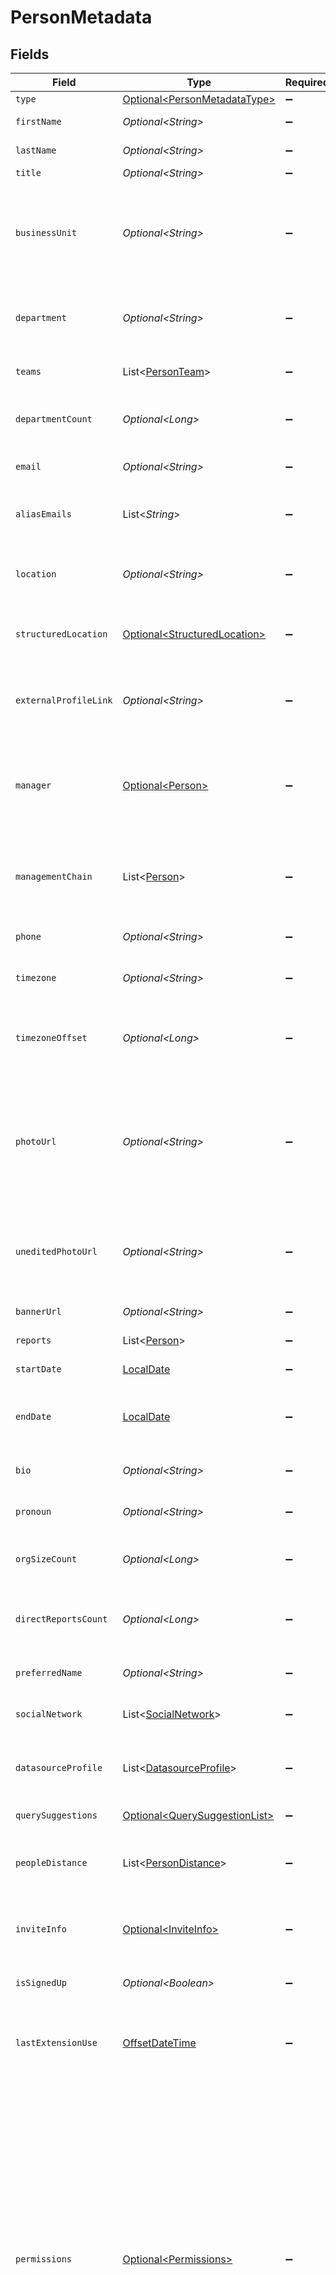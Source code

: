 # PersonMetadata


## Fields

| Field                                                                                                                                                                                                                                                                                                                                                                                                                       | Type                                                                                                                                                                                                                                                                                                                                                                                                                        | Required                                                                                                                                                                                                                                                                                                                                                                                                                    | Description                                                                                                                                                                                                                                                                                                                                                                                                                 | Example                                                                                                                                                                                                                                                                                                                                                                                                                     |
| --------------------------------------------------------------------------------------------------------------------------------------------------------------------------------------------------------------------------------------------------------------------------------------------------------------------------------------------------------------------------------------------------------------------------- | --------------------------------------------------------------------------------------------------------------------------------------------------------------------------------------------------------------------------------------------------------------------------------------------------------------------------------------------------------------------------------------------------------------------------- | --------------------------------------------------------------------------------------------------------------------------------------------------------------------------------------------------------------------------------------------------------------------------------------------------------------------------------------------------------------------------------------------------------------------------- | --------------------------------------------------------------------------------------------------------------------------------------------------------------------------------------------------------------------------------------------------------------------------------------------------------------------------------------------------------------------------------------------------------------------------- | --------------------------------------------------------------------------------------------------------------------------------------------------------------------------------------------------------------------------------------------------------------------------------------------------------------------------------------------------------------------------------------------------------------------------- |
| `type`                                                                                                                                                                                                                                                                                                                                                                                                                      | [Optional\<PersonMetadataType>](../../models/components/PersonMetadataType.md)                                                                                                                                                                                                                                                                                                                                              | :heavy_minus_sign:                                                                                                                                                                                                                                                                                                                                                                                                          | N/A                                                                                                                                                                                                                                                                                                                                                                                                                         | FULL_TIME                                                                                                                                                                                                                                                                                                                                                                                                                   |
| `firstName`                                                                                                                                                                                                                                                                                                                                                                                                                 | *Optional\<String>*                                                                                                                                                                                                                                                                                                                                                                                                         | :heavy_minus_sign:                                                                                                                                                                                                                                                                                                                                                                                                          | The first name of the person                                                                                                                                                                                                                                                                                                                                                                                                |                                                                                                                                                                                                                                                                                                                                                                                                                             |
| `lastName`                                                                                                                                                                                                                                                                                                                                                                                                                  | *Optional\<String>*                                                                                                                                                                                                                                                                                                                                                                                                         | :heavy_minus_sign:                                                                                                                                                                                                                                                                                                                                                                                                          | The last name of the person                                                                                                                                                                                                                                                                                                                                                                                                 |                                                                                                                                                                                                                                                                                                                                                                                                                             |
| `title`                                                                                                                                                                                                                                                                                                                                                                                                                     | *Optional\<String>*                                                                                                                                                                                                                                                                                                                                                                                                         | :heavy_minus_sign:                                                                                                                                                                                                                                                                                                                                                                                                          | Job title.                                                                                                                                                                                                                                                                                                                                                                                                                  |                                                                                                                                                                                                                                                                                                                                                                                                                             |
| `businessUnit`                                                                                                                                                                                                                                                                                                                                                                                                              | *Optional\<String>*                                                                                                                                                                                                                                                                                                                                                                                                         | :heavy_minus_sign:                                                                                                                                                                                                                                                                                                                                                                                                          | Typically the highest level organizational unit; generally applies to bigger companies with multiple distinct businesses.                                                                                                                                                                                                                                                                                                   |                                                                                                                                                                                                                                                                                                                                                                                                                             |
| `department`                                                                                                                                                                                                                                                                                                                                                                                                                | *Optional\<String>*                                                                                                                                                                                                                                                                                                                                                                                                         | :heavy_minus_sign:                                                                                                                                                                                                                                                                                                                                                                                                          | An organizational unit where everyone has a similar task, e.g. `Engineering`.                                                                                                                                                                                                                                                                                                                                               |                                                                                                                                                                                                                                                                                                                                                                                                                             |
| `teams`                                                                                                                                                                                                                                                                                                                                                                                                                     | List\<[PersonTeam](../../models/components/PersonTeam.md)>                                                                                                                                                                                                                                                                                                                                                                  | :heavy_minus_sign:                                                                                                                                                                                                                                                                                                                                                                                                          | Info about the employee's team(s).                                                                                                                                                                                                                                                                                                                                                                                          |                                                                                                                                                                                                                                                                                                                                                                                                                             |
| `departmentCount`                                                                                                                                                                                                                                                                                                                                                                                                           | *Optional\<Long>*                                                                                                                                                                                                                                                                                                                                                                                                           | :heavy_minus_sign:                                                                                                                                                                                                                                                                                                                                                                                                          | The number of people in this person's department.                                                                                                                                                                                                                                                                                                                                                                           |                                                                                                                                                                                                                                                                                                                                                                                                                             |
| `email`                                                                                                                                                                                                                                                                                                                                                                                                                     | *Optional\<String>*                                                                                                                                                                                                                                                                                                                                                                                                         | :heavy_minus_sign:                                                                                                                                                                                                                                                                                                                                                                                                          | The user's primary email address                                                                                                                                                                                                                                                                                                                                                                                            |                                                                                                                                                                                                                                                                                                                                                                                                                             |
| `aliasEmails`                                                                                                                                                                                                                                                                                                                                                                                                               | List\<*String*>                                                                                                                                                                                                                                                                                                                                                                                                             | :heavy_minus_sign:                                                                                                                                                                                                                                                                                                                                                                                                          | Additional email addresses of this user beyond the primary, if any.                                                                                                                                                                                                                                                                                                                                                         |                                                                                                                                                                                                                                                                                                                                                                                                                             |
| `location`                                                                                                                                                                                                                                                                                                                                                                                                                  | *Optional\<String>*                                                                                                                                                                                                                                                                                                                                                                                                         | :heavy_minus_sign:                                                                                                                                                                                                                                                                                                                                                                                                          | User facing string representing the person's location.                                                                                                                                                                                                                                                                                                                                                                      |                                                                                                                                                                                                                                                                                                                                                                                                                             |
| `structuredLocation`                                                                                                                                                                                                                                                                                                                                                                                                        | [Optional\<StructuredLocation>](../../models/components/StructuredLocation.md)                                                                                                                                                                                                                                                                                                                                              | :heavy_minus_sign:                                                                                                                                                                                                                                                                                                                                                                                                          | Detailed location with information about country, state, city etc.                                                                                                                                                                                                                                                                                                                                                          |                                                                                                                                                                                                                                                                                                                                                                                                                             |
| `externalProfileLink`                                                                                                                                                                                                                                                                                                                                                                                                       | *Optional\<String>*                                                                                                                                                                                                                                                                                                                                                                                                         | :heavy_minus_sign:                                                                                                                                                                                                                                                                                                                                                                                                          | Link to a customer's internal profile page. This is set to '#' when no link is desired.                                                                                                                                                                                                                                                                                                                                     |                                                                                                                                                                                                                                                                                                                                                                                                                             |
| `manager`                                                                                                                                                                                                                                                                                                                                                                                                                   | [Optional\<Person>](../../models/components/Person.md)                                                                                                                                                                                                                                                                                                                                                                      | :heavy_minus_sign:                                                                                                                                                                                                                                                                                                                                                                                                          | N/A                                                                                                                                                                                                                                                                                                                                                                                                                         | {<br/>"name": "George Clooney",<br/>"obfuscatedId": "abc123"<br/>}                                                                                                                                                                                                                                                                                                                                                          |
| `managementChain`                                                                                                                                                                                                                                                                                                                                                                                                           | List\<[Person](../../models/components/Person.md)>                                                                                                                                                                                                                                                                                                                                                                          | :heavy_minus_sign:                                                                                                                                                                                                                                                                                                                                                                                                          | The chain of reporting in the company as far up as it goes. The last entry is this person's direct manager.                                                                                                                                                                                                                                                                                                                 |                                                                                                                                                                                                                                                                                                                                                                                                                             |
| `phone`                                                                                                                                                                                                                                                                                                                                                                                                                     | *Optional\<String>*                                                                                                                                                                                                                                                                                                                                                                                                         | :heavy_minus_sign:                                                                                                                                                                                                                                                                                                                                                                                                          | Phone number as a number string.                                                                                                                                                                                                                                                                                                                                                                                            |                                                                                                                                                                                                                                                                                                                                                                                                                             |
| `timezone`                                                                                                                                                                                                                                                                                                                                                                                                                  | *Optional\<String>*                                                                                                                                                                                                                                                                                                                                                                                                         | :heavy_minus_sign:                                                                                                                                                                                                                                                                                                                                                                                                          | The timezone of the person. E.g. "Pacific Daylight Time".                                                                                                                                                                                                                                                                                                                                                                   |                                                                                                                                                                                                                                                                                                                                                                                                                             |
| `timezoneOffset`                                                                                                                                                                                                                                                                                                                                                                                                            | *Optional\<Long>*                                                                                                                                                                                                                                                                                                                                                                                                           | :heavy_minus_sign:                                                                                                                                                                                                                                                                                                                                                                                                          | The offset of the person's timezone in seconds from UTC.                                                                                                                                                                                                                                                                                                                                                                    |                                                                                                                                                                                                                                                                                                                                                                                                                             |
| `photoUrl`                                                                                                                                                                                                                                                                                                                                                                                                                  | *Optional\<String>*                                                                                                                                                                                                                                                                                                                                                                                                         | :heavy_minus_sign:                                                                                                                                                                                                                                                                                                                                                                                                          | The URL of the person's avatar. Public, glean-authenticated and Base64 encoded data URLs are all valid (but not third-party-authenticated URLs).                                                                                                                                                                                                                                                                            |                                                                                                                                                                                                                                                                                                                                                                                                                             |
| `uneditedPhotoUrl`                                                                                                                                                                                                                                                                                                                                                                                                          | *Optional\<String>*                                                                                                                                                                                                                                                                                                                                                                                                         | :heavy_minus_sign:                                                                                                                                                                                                                                                                                                                                                                                                          | The original photo URL of the person's avatar before any edits they made are applied                                                                                                                                                                                                                                                                                                                                        |                                                                                                                                                                                                                                                                                                                                                                                                                             |
| `bannerUrl`                                                                                                                                                                                                                                                                                                                                                                                                                 | *Optional\<String>*                                                                                                                                                                                                                                                                                                                                                                                                         | :heavy_minus_sign:                                                                                                                                                                                                                                                                                                                                                                                                          | The URL of the person's banner photo.                                                                                                                                                                                                                                                                                                                                                                                       |                                                                                                                                                                                                                                                                                                                                                                                                                             |
| `reports`                                                                                                                                                                                                                                                                                                                                                                                                                   | List\<[Person](../../models/components/Person.md)>                                                                                                                                                                                                                                                                                                                                                                          | :heavy_minus_sign:                                                                                                                                                                                                                                                                                                                                                                                                          | N/A                                                                                                                                                                                                                                                                                                                                                                                                                         |                                                                                                                                                                                                                                                                                                                                                                                                                             |
| `startDate`                                                                                                                                                                                                                                                                                                                                                                                                                 | [LocalDate](https://docs.oracle.com/javase/8/docs/api/java/time/LocalDate.html)                                                                                                                                                                                                                                                                                                                                             | :heavy_minus_sign:                                                                                                                                                                                                                                                                                                                                                                                                          | The date when the employee started.                                                                                                                                                                                                                                                                                                                                                                                         |                                                                                                                                                                                                                                                                                                                                                                                                                             |
| `endDate`                                                                                                                                                                                                                                                                                                                                                                                                                   | [LocalDate](https://docs.oracle.com/javase/8/docs/api/java/time/LocalDate.html)                                                                                                                                                                                                                                                                                                                                             | :heavy_minus_sign:                                                                                                                                                                                                                                                                                                                                                                                                          | If a former employee, the last date of employment.                                                                                                                                                                                                                                                                                                                                                                          |                                                                                                                                                                                                                                                                                                                                                                                                                             |
| `bio`                                                                                                                                                                                                                                                                                                                                                                                                                       | *Optional\<String>*                                                                                                                                                                                                                                                                                                                                                                                                         | :heavy_minus_sign:                                                                                                                                                                                                                                                                                                                                                                                                          | Short biography or mission statement of the employee.                                                                                                                                                                                                                                                                                                                                                                       |                                                                                                                                                                                                                                                                                                                                                                                                                             |
| `pronoun`                                                                                                                                                                                                                                                                                                                                                                                                                   | *Optional\<String>*                                                                                                                                                                                                                                                                                                                                                                                                         | :heavy_minus_sign:                                                                                                                                                                                                                                                                                                                                                                                                          | She/her, He/his or other pronoun.                                                                                                                                                                                                                                                                                                                                                                                           |                                                                                                                                                                                                                                                                                                                                                                                                                             |
| `orgSizeCount`                                                                                                                                                                                                                                                                                                                                                                                                              | *Optional\<Long>*                                                                                                                                                                                                                                                                                                                                                                                                           | :heavy_minus_sign:                                                                                                                                                                                                                                                                                                                                                                                                          | The total recursive size of the people reporting to this person, or 1                                                                                                                                                                                                                                                                                                                                                       |                                                                                                                                                                                                                                                                                                                                                                                                                             |
| `directReportsCount`                                                                                                                                                                                                                                                                                                                                                                                                        | *Optional\<Long>*                                                                                                                                                                                                                                                                                                                                                                                                           | :heavy_minus_sign:                                                                                                                                                                                                                                                                                                                                                                                                          | The total number of people who directly report to this person, or 0                                                                                                                                                                                                                                                                                                                                                         |                                                                                                                                                                                                                                                                                                                                                                                                                             |
| `preferredName`                                                                                                                                                                                                                                                                                                                                                                                                             | *Optional\<String>*                                                                                                                                                                                                                                                                                                                                                                                                         | :heavy_minus_sign:                                                                                                                                                                                                                                                                                                                                                                                                          | The preferred name of the person, or a nickname.                                                                                                                                                                                                                                                                                                                                                                            |                                                                                                                                                                                                                                                                                                                                                                                                                             |
| `socialNetwork`                                                                                                                                                                                                                                                                                                                                                                                                             | List\<[SocialNetwork](../../models/components/SocialNetwork.md)>                                                                                                                                                                                                                                                                                                                                                            | :heavy_minus_sign:                                                                                                                                                                                                                                                                                                                                                                                                          | List of social network profiles.                                                                                                                                                                                                                                                                                                                                                                                            |                                                                                                                                                                                                                                                                                                                                                                                                                             |
| `datasourceProfile`                                                                                                                                                                                                                                                                                                                                                                                                         | List\<[DatasourceProfile](../../models/components/DatasourceProfile.md)>                                                                                                                                                                                                                                                                                                                                                    | :heavy_minus_sign:                                                                                                                                                                                                                                                                                                                                                                                                          | List of profiles this user has in different datasources / tools that they use.                                                                                                                                                                                                                                                                                                                                              |                                                                                                                                                                                                                                                                                                                                                                                                                             |
| `querySuggestions`                                                                                                                                                                                                                                                                                                                                                                                                          | [Optional\<QuerySuggestionList>](../../models/components/QuerySuggestionList.md)                                                                                                                                                                                                                                                                                                                                            | :heavy_minus_sign:                                                                                                                                                                                                                                                                                                                                                                                                          | N/A                                                                                                                                                                                                                                                                                                                                                                                                                         |                                                                                                                                                                                                                                                                                                                                                                                                                             |
| `peopleDistance`                                                                                                                                                                                                                                                                                                                                                                                                            | List\<[PersonDistance](../../models/components/PersonDistance.md)>                                                                                                                                                                                                                                                                                                                                                          | :heavy_minus_sign:                                                                                                                                                                                                                                                                                                                                                                                                          | List of people and distances to those people from this person. Optionally with metadata.                                                                                                                                                                                                                                                                                                                                    |                                                                                                                                                                                                                                                                                                                                                                                                                             |
| `inviteInfo`                                                                                                                                                                                                                                                                                                                                                                                                                | [Optional\<InviteInfo>](../../models/components/InviteInfo.md)                                                                                                                                                                                                                                                                                                                                                              | :heavy_minus_sign:                                                                                                                                                                                                                                                                                                                                                                                                          | Information regarding the invite status of a person.                                                                                                                                                                                                                                                                                                                                                                        |                                                                                                                                                                                                                                                                                                                                                                                                                             |
| `isSignedUp`                                                                                                                                                                                                                                                                                                                                                                                                                | *Optional\<Boolean>*                                                                                                                                                                                                                                                                                                                                                                                                        | :heavy_minus_sign:                                                                                                                                                                                                                                                                                                                                                                                                          | Whether the user has signed into Glean at least once.                                                                                                                                                                                                                                                                                                                                                                       |                                                                                                                                                                                                                                                                                                                                                                                                                             |
| `lastExtensionUse`                                                                                                                                                                                                                                                                                                                                                                                                          | [OffsetDateTime](https://docs.oracle.com/javase/8/docs/api/java/time/OffsetDateTime.html)                                                                                                                                                                                                                                                                                                                                   | :heavy_minus_sign:                                                                                                                                                                                                                                                                                                                                                                                                          | The last time the user has used the Glean extension in ISO 8601 format.                                                                                                                                                                                                                                                                                                                                                     |                                                                                                                                                                                                                                                                                                                                                                                                                             |
| `permissions`                                                                                                                                                                                                                                                                                                                                                                                                               | [Optional\<Permissions>](../../models/components/Permissions.md)                                                                                                                                                                                                                                                                                                                                                            | :heavy_minus_sign:                                                                                                                                                                                                                                                                                                                                                                                                          | Describes the permissions levels that a user has for permissioned features. When the client sends this, Permissions.read and Permissions.write are the additional permissions granted to a user on top of what they have via their roles.<br/>When the server sends this, Permissions.read and Permissions.write are the complete (merged) set of permissions the user has, and Permissions.roles is just for display purposes. |                                                                                                                                                                                                                                                                                                                                                                                                                             |
| `customFields`                                                                                                                                                                                                                                                                                                                                                                                                              | List\<[CustomFieldData](../../models/components/CustomFieldData.md)>                                                                                                                                                                                                                                                                                                                                                        | :heavy_minus_sign:                                                                                                                                                                                                                                                                                                                                                                                                          | User customizable fields for additional people information.                                                                                                                                                                                                                                                                                                                                                                 |                                                                                                                                                                                                                                                                                                                                                                                                                             |
| `loggingId`                                                                                                                                                                                                                                                                                                                                                                                                                 | *Optional\<String>*                                                                                                                                                                                                                                                                                                                                                                                                         | :heavy_minus_sign:                                                                                                                                                                                                                                                                                                                                                                                                          | The logging id of the person used in scrubbed logs, tracking GA metrics.                                                                                                                                                                                                                                                                                                                                                    |                                                                                                                                                                                                                                                                                                                                                                                                                             |
| `startDatePercentile`                                                                                                                                                                                                                                                                                                                                                                                                       | *Optional\<Float>*                                                                                                                                                                                                                                                                                                                                                                                                          | :heavy_minus_sign:                                                                                                                                                                                                                                                                                                                                                                                                          | Percentage of the company that started strictly after this person. Between [0,100).                                                                                                                                                                                                                                                                                                                                         |                                                                                                                                                                                                                                                                                                                                                                                                                             |
| `busyEvents`                                                                                                                                                                                                                                                                                                                                                                                                                | List\<[AnonymousEvent](../../models/components/AnonymousEvent.md)>                                                                                                                                                                                                                                                                                                                                                          | :heavy_minus_sign:                                                                                                                                                                                                                                                                                                                                                                                                          | Intervals of busy time for this person, along with the type of event they're busy with.                                                                                                                                                                                                                                                                                                                                     |                                                                                                                                                                                                                                                                                                                                                                                                                             |
| `profileBoolSettings`                                                                                                                                                                                                                                                                                                                                                                                                       | Map\<String, *boolean*>                                                                                                                                                                                                                                                                                                                                                                                                     | :heavy_minus_sign:                                                                                                                                                                                                                                                                                                                                                                                                          | flag settings to indicate user profile settings for certain items                                                                                                                                                                                                                                                                                                                                                           |                                                                                                                                                                                                                                                                                                                                                                                                                             |
| `badges`                                                                                                                                                                                                                                                                                                                                                                                                                    | List\<[Badge](../../models/components/Badge.md)>                                                                                                                                                                                                                                                                                                                                                                            | :heavy_minus_sign:                                                                                                                                                                                                                                                                                                                                                                                                          | The badges that a user has earned over their lifetime.                                                                                                                                                                                                                                                                                                                                                                      |                                                                                                                                                                                                                                                                                                                                                                                                                             |
| `isOrgRoot`                                                                                                                                                                                                                                                                                                                                                                                                                 | *Optional\<Boolean>*                                                                                                                                                                                                                                                                                                                                                                                                        | :heavy_minus_sign:                                                                                                                                                                                                                                                                                                                                                                                                          | Whether this person is a "root" node in their organization's hierarchy.                                                                                                                                                                                                                                                                                                                                                     |                                                                                                                                                                                                                                                                                                                                                                                                                             |